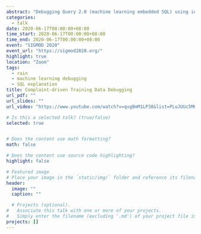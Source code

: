 ```yaml
---
abstract: "Debugging Query 2.0 (machine learning embedded SQL) using influence analysis and SQl provenance."
categories:
  - talk
date: 2020-06-17T00:00:00+08:00
time_start: 2020-06-17T00:00:00+08:00
time_end: 2020-06-17T00:00:00+08:00
event: "SIGMOD 2020"
event_url: "https://sigmod2020.org/"
highlight: true
location: "Zoom"
tags: 
  - rain
  - machine learning debugging
  - SQL explanation
title: Complaint-driven Training Data Debugging
url_pdf: ""
url_slides: ""
url_video: "https://www.youtube.com/watch?v=qvgBmM1LP38&list=PLuJUUc5MHC2A9lUxFGrNvZeX_hgQ4I1Jq&index=10"

# Is this a selected talk? (true/false)
selected: true


# Does the content use math formatting?
math: false

# Does the content use source code highlighting?
highlight: false

# Featured image
# Place your image in the `static/img/` folder and reference its filename below, e.g. `image = "example.jpg"`.
header:
  image: ""
  caption: ""

  # Projects (optional).
#   Associate this talk with one or more of your projects.
#   Simply enter the filename (excluding '.md') of your project file in `content/project/`.
projects: []
---
```

